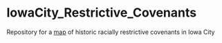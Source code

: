 # IowaCity_Restrictive_Covenants
Repository for a [map](https://ui-libraries.github.io/IowaCity_Restrictive_Covenants/) of historic racially restrictive covenants in Iowa City
